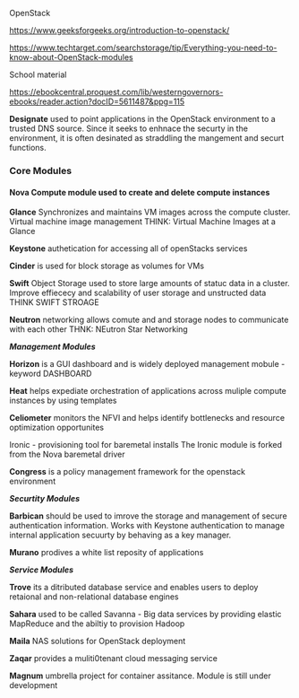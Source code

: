 OpenStack

https://www.geeksforgeeks.org/introduction-to-openstack/

https://www.techtarget.com/searchstorage/tip/Everything-you-need-to-know-about-OpenStack-modules

School material

https://ebookcentral.proquest.com/lib/westerngovernors-ebooks/reader.action?docID=5611487&ppg=115

**Designate** used to point applications in the OpenStack environment to a trusted DNS source. Since it seeks to enhnace the securty in the environment, it is often desinated as straddling the mangement and securt functions.




### Core Modules

#### Nova Compute module used to create and delete compute instances

**Glance** Synchronizes and maintains VM images across the compute cluster. Virtual machine image management THINK: Virtual Machine Images at a Glance

**Keystone** authetication for accessing all of openStacks services

**Cinder** is used for block storage as volumes for VMs

**Swift** Object Storage used to store large amounts of statuc data in a cluster. Improve effiececy and scalability of user storage and unstructed data THINK SWIFT STROAGE

**Neutron** networking allows comute and and storage nodes to communicate with each other THNK: NEutron Star Networking


**_Management Modules_**

**Horizon** is a GUI dashboard and is widely deployed management mobule - keyword DASHBOARD 

**Heat** helps expediate orchestration of applications across muliple compute instances by using templates

**Celiometer** monitors the NFVI and helps identify bottlenecks and resource optimization opportunites 

Ironic - provisioning tool for baremetal installs The Ironic module is forked from the Nova baremetal driver

**Congress** is a policy management framework for the openstack environment


**_Securtity Modules_**

**Barbican** should be used to imrove the storage and management of secure authentication information. Works with Keystone authentication to manage internal application secuurty by behaving as a key manager.

**Murano** prodives a white list reposity of applications


**_Service Modules_**

**Trove** its a ditributed database service and enables users to deploy retaional and non-relational database engines

**Sahara** used to be called Savanna - Big data services by providing elastic MapReduce and the abiltiy to provision Hadoop

**Maila** NAS solutions for OpenStack deployment

**Zaqar** provides a muliti0tenant cloud messaging service

**Magnum** umbrella project for container assitance. Module is still under development
